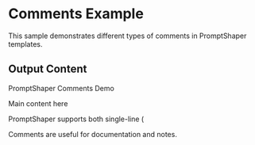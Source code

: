# Comments Example

This sample demonstrates different types of comments in PromptShaper templates.

 

## Output Content

PromptShaper Comments Demo

Main content here 

PromptShaper supports both single-line (

Comments are useful for documentation and notes.
